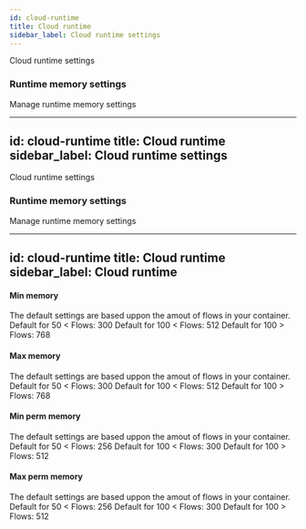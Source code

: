 ```yaml
---
id: cloud-runtime
title: Cloud runtime
sidebar_label: Cloud runtime settings
---
```


Cloud runtime settings

### Runtime memory settings
Manage runtime memory settings

---
id: cloud-runtime
title: Cloud runtime
sidebar_label: Cloud runtime settings
---

Cloud runtime settings

### Runtime memory settings
Manage runtime memory settings

---
id: cloud-runtime
title: Cloud runtime
sidebar_label: Cloud runtime
---
#### Min memory
The default settings are based uppon the amout of flows in your container.
Default for 50 < Flows: 300
Default for 100 < Flows: 512
Default for 100 > Flows: 768


#### Max memory
The default settings are based uppon the amout of flows in your container.
Default for 50 < Flows: 300
Default for 100 < Flows: 512
Default for 100 > Flows: 768

#### Min perm memory
The default settings are based uppon the amout of flows in your container.
Default for 50 < Flows: 256
Default for 100 < Flows: 300
Default for 100 > Flows: 512

#### Max perm memory
The default settings are based uppon the amout of flows in your container.
Default for 50 < Flows: 256
Default for 100 < Flows: 300
Default for 100 > Flows: 512

